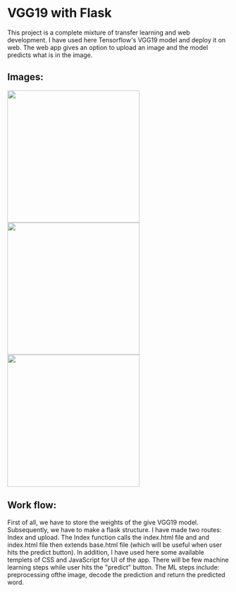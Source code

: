 # VGG19 with Flask

This project is a complete mixture of transfer learning and web development. I have used here Tensorflow's VGG19 model and deploy it on web. The web app gives an option to upload an image and the model predicts what is in the image.

## Images:

<img src="https://user-images.githubusercontent.com/40913151/100567992-f9073780-331d-11eb-9c0d-6191390fd780.png" width="300"/> <img src=https://user-images.githubusercontent.com/40913151/100568185-96fb0200-331e-11eb-898f-8266d58b6006.png width="300"/><img src="https://user-images.githubusercontent.com/40913151/100567886-b9405000-331d-11eb-9e6f-41e00dd5a37c.png" width="300"/> 


## Work flow:
First of all, we have to store the weights of the give VGG19 model. Subsequently, we have to make a flask structure. I have made two routes: Index and upload. The Index function calls the index.html file and and index.html file then extends base.html file (which will be useful when user hits the predict button). In addition, I have used here some available templets of CSS and JavaScript for UI of the app. There will be few machine learning steps while user hits the "predict" button. The ML steps include: preprocessing ofthe image, decode the prediction and return the predicted word.      




